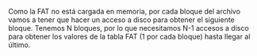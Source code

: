 Como la FAT no está cargada en memoria, por cada bloque del archivo vamos a tener que hacer un acceso a disco para obtener el siguiente bloque. 
Tenemos N bloques, por lo que necesitamos N-1 accesos a disco para obtener los valores de la tabla FAT (1 por cada bloque) hasta llegar al último.